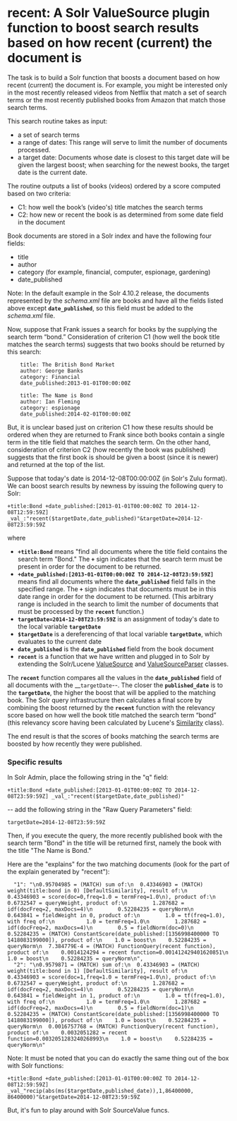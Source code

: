 # recent: A Solr ValueSource plugin function to boost search results based on how recent (current) the document is

The task is to build a Solr function that boosts a document based on how recent (current) the document is. For example, you might be interested only in the most recently released videos from Netflix that match a set of search terms or the most recently published books from Amazon that match those search terms.

This search routine takes as input:

  * a set of search terms
  * a range of dates: This range will serve to limit the number of documents processed.
  * a target date: Documents whose date is closest to this target date will be given the largest boost; when searching for the newest books, the target date is the current date.

The routine outputs a list of books (videos) ordered by a score computed based on two criteria:

  * C1: how well the book’s (video's) title matches the search terms
  * C2: how new or recent the book is as determined from some date field in the document

Book documents are stored in a Solr index and have the following four fields:

  * title
  * author
  * category (for example, financial, computer, espionage, gardening)
  * date_published

Note: In the default example in the Solr 4.10.2 release, the documents represented by the *schema.xml* file are books and have all the fields listed above except __``date_published``__, so this field must be added to the *schema.xml* file.

Now, suppose that Frank issues a search for books by the supplying the search term “bond.” Consideration of criterion C1 (how well the book title matches the search terms) suggests that two books should be returned by this search:

    
        title: The British Bond Market
        author: George Banks
        category: Financial
        date_published:2013-01-01T00:00:00Z
    
        title: The Name is Bond
        author: Ian Fleming
        category: espionage
        date_published:2014-02-01T00:00:00Z
    
But, it is unclear based just on criterion C1 how these results should be ordered when they are returned to Frank since both books contain a single term in the title field that matches the search term. On the other hand, consideration of criterion C2 (how recently the book was published) suggests that the first book is should be given a boost (since it is newer) and returned at the top of the list.

Suppose that today's date is 2014-12-08T00:00:00Z (in Solr's Zulu format). We can boost search results by newness by issuing the following query to Solr:

    +title:Bond +date_published:[2013-01-01T00:00:00Z TO 2014-12-08T12:59:59Z] _val_:"recent($targetDate,date_published)"&targetDate=2014-12-08T23:59:59Z

where

  * __``+title:Bond``__ means "find all documents where the title field contains the search term "Bond." The __``+``__ sign indicates that the search term must be present in order for the document to be returned.
  * __``+date_published:[2013-01-01T00:00:00Z TO 2014-12-08T23:59:59Z]``__ means find all documents where the __``date_published``__ field falls in the specified range. The __``+``__ sign indicates that documents must be in this date range in order for the document to be returned. (This arbitrary range is included in the search to limit the number of documents that must be processed by the __``recent``__ function.)
  * __``targetDate=2014-12-08T23:59:59Z``__ is an assignment of today's date to the local variable __``targetDate``__
  * __``$targetDate``__ is a dereferencing of that local variable __``targetDate``__, which evaluates to the current date
  * __``date_published``__ is the __``date_published``__ field from the book document
  * __``recent``__ is a function that we have written and plugged in to Solr by extending the Solr/Lucene [ValueSource](http://lucene.apache.org/core/4_10_2/queries/org/apache/lucene/queries/function/ValueSource.html?is-external=true) and [ValueSourceParser](http://lucene.apache.org/solr/4_10_2/solr-core/org/apache/solr/search/ValueSourceParser.html) classes.

The __``recent``__ function compares all the values in the __``date_published``__ field of all documents with the __``targetDate``--. The closer the __``published_date``__ is to the __``targetDate``__, the higher the boost that will be applied to the matching book.  The Solr query infrastructure then calculates a final score by combining the boost returned by the __``recent``__ function with the relevancy score based on how well the book title matched the search term “bond” (this relevancy score having been calculated by Lucene's [Similarity](http://lucene.apache.org/core/4_10_2/core/org/apache/lucene/search/similarities/Similarity.html) class).

The end result is that the scores of books matching the search terms are boosted by how recently they were published.

### Specific results

In Solr Admin, place the following string in the "q" field:
 
    +title:Bond +date_published:[2013-01-01T00:00:00Z TO 2014-12-08T23:59:59Z] _val_:"recent($targetDate,date_published)"

  -- add the following string in the "Raw Query Parameters" field:

    targetDate=2014-12-08T23:59:59Z

Then, if you execute the query, the more recently published book with the search term "Bond" in the title will be returned first, namely the book with the title "The Name is Bond."

Here are the "explains" for the two matching documents (look for the part of the explain generated by "recent"):

      "1": "\n0.95704985 = (MATCH) sum of:\n  0.43346903 = (MATCH) weight(title:bond in 0) [DefaultSimilarity], result of:\n    0.43346903 = score(doc=0,freq=1.0 = termFreq=1.0\n), product of:\n      0.6732547 = queryWeight, product of:\n        1.287682 = idf(docFreq=2, maxDocs=4)\n        0.52284235 = queryNorm\n      0.643841 = fieldWeight in 0, product of:\n        1.0 = tf(freq=1.0), with freq of:\n          1.0 = termFreq=1.0\n        1.287682 = idf(docFreq=2, maxDocs=4)\n        0.5 = fieldNorm(doc=0)\n  0.52284235 = (MATCH) ConstantScore(date_published:[1356998400000 TO 1418083199000]), product of:\n    1.0 = boost\n    0.52284235 = queryNorm\n  7.384779E-4 = (MATCH) FunctionQuery(recent function), product of:\n    0.0014124294 = recent function=0.001412429401620851\n    1.0 = boost\n    0.52284235 = queryNorm\n",
      "2": "\n0.9579871 = (MATCH) sum of:\n  0.43346903 = (MATCH) weight(title:bond in 1) [DefaultSimilarity], result of:\n    0.43346903 = score(doc=1,freq=1.0 = termFreq=1.0\n), product of:\n      0.6732547 = queryWeight, product of:\n        1.287682 = idf(docFreq=2, maxDocs=4)\n        0.52284235 = queryNorm\n      0.643841 = fieldWeight in 1, product of:\n        1.0 = tf(freq=1.0), with freq of:\n          1.0 = termFreq=1.0\n        1.287682 = idf(docFreq=2, maxDocs=4)\n        0.5 = fieldNorm(doc=1)\n  0.52284235 = (MATCH) ConstantScore(date_published:[1356998400000 TO 1418083199000]), product of:\n    1.0 = boost\n    0.52284235 = queryNorm\n  0.0016757768 = (MATCH) FunctionQuery(recent function), product of:\n    0.0032051282 = recent function=0.0032051283240268993\n    1.0 = boost\n    0.52284235 = queryNorm\n"

Note: It must be noted that you can do exactly the same thing out of the box with Solr functions:

    +title:Bond +date_published:[2013-01-01T00:00:00Z TO 2014-12-08T12:59:59Z] _val_"recip(abs(ms($targetDate,published_date)),1,86400000, 86400000)"&targetDate=2014-12-08T23:59:59Z

But, it's fun to play around with Solr SourceValue funcs.

